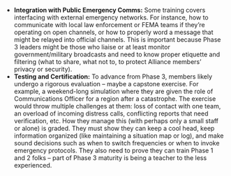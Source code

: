 - **Integration with Public Emergency Comms:** Some training covers interfacing with external emergency networks. For instance, how to communicate with local law enforcement or FEMA teams if they’re operating on open channels, or how to properly word a message that might be relayed into official channels. This is important because Phase 3 leaders might be those who liaise or at least monitor government/military broadcasts and need to know proper etiquette and filtering (what to share, what not to, to protect Alliance members’ privacy or security).  
- **Testing and Certification:** To advance from Phase 3, members likely undergo a rigorous evaluation – maybe a capstone exercise. For example, a weekend-long simulation where they are given the role of Communications Officer for a region after a catastrophe. The exercise would throw multiple challenges at them: loss of contact with one team, an overload of incoming distress calls, conflicting reports that need verification, etc. How they manage this (with perhaps only a small staff or alone) is graded. They must show they can keep a cool head, keep information organized (like maintaining a situation map or log), and make sound decisions such as when to switch frequencies or when to invoke emergency protocols. They also need to prove they can train Phase 1 and 2 folks – part of Phase 3 maturity is being a teacher to the less experienced.